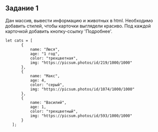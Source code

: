 ## Задание 1
Дан массив, вывести информацию и животных в html.
Необходимо добавить стилей, чтобы карточки выглядели красиво.
Под каждой карточкой добавить кнопку-ссылку 'Подробнее'.


    let cats = [
           {
               name: "Люся",
               age: "1 год",
               color: "трехцветная",
               img: "https://picsum.photos/id/219/1000/1000"
           },
           {
               name: "Макс",
               age: 4,
               color: "серый",
               img: "https://picsum.photos/id/1074/1000/1000"
           },
           {
               name: "Василий",
               age: 1,
               color: "трехцветный",
               img: "https://picsum.photos/id/593/1000/1000"
           }
       ];